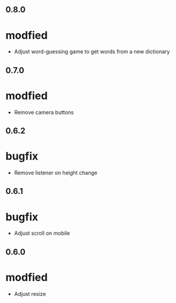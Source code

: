 ## 0.8.0
# modfied
- Adjust word-guessing game to get words from a new dictionary

## 0.7.0
# modfied
- Remove camera buttons

## 0.6.2
# bugfix
- Remove listener on height change

## 0.6.1
# bugfix
- Adjust scroll on mobile

## 0.6.0
# modfied
- Adjust resize